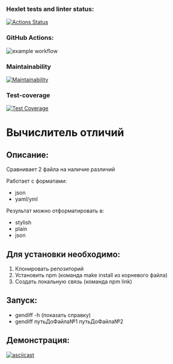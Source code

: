 ### Hexlet tests and linter status:
[![Actions Status](https://github.com/ilushacomeback/frontend-project-46/actions/workflows/hexlet-check.yml/badge.svg)](https://github.com/ilushacomeback/frontend-project-46/actions)


### GitHub Actions:
![example workflow](https://github.com/ilushacomeback/frontend-project-46/actions/workflows/my-check.yml/badge.svg)


### Maintainability
[![Maintainability](https://api.codeclimate.com/v1/badges/072cb709d2aab9f84a61/maintainability)](https://codeclimate.com/github/ilushacomeback/frontend-project-46/maintainability)

### Test-coverage
[![Test Coverage](https://api.codeclimate.com/v1/badges/072cb709d2aab9f84a61/test_coverage)](https://codeclimate.com/github/ilushacomeback/frontend-project-46/test_coverage)

# Вычислитель отличий

## Описание:
Сравнивает 2 файла на наличие различий

Работает с форматами:
- json
- yaml/yml

Результат можно отформатировать в:
- stylish
- plain
- json

## Для установки необходимо: 
1. Клонировать репозиторий
2. Установить npm (команда make install из корневого файла)
3. Создать локальную связь (команда npm link)

## Запуск:
- gendiff -h (показать справку)
- gendiff путьДоФайла№1 путьДоФайла№2 

## Демонстрация: 
[![asciicast](https://asciinema.org/a/BqwHHI6GGANqmdZGqvKSYHfOy.png)](https://asciinema.org/a/BqwHHI6GGANqmdZGqvKSYHfOy)

